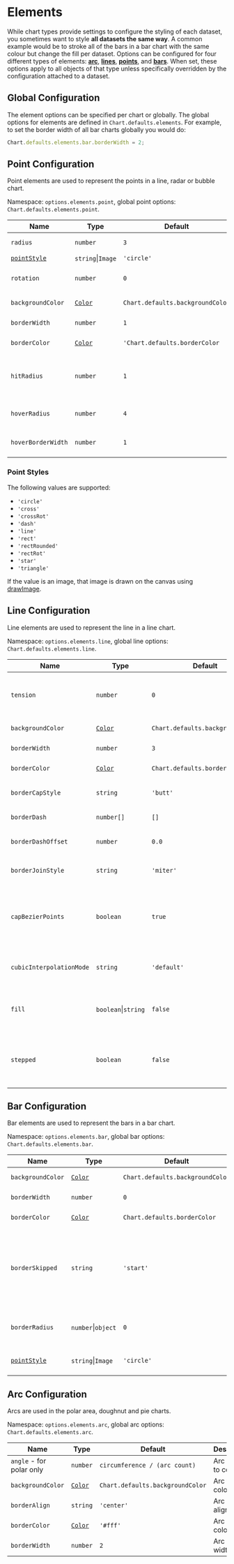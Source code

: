 # Elements

While chart types provide settings to configure the styling of each dataset, you sometimes want to style **all datasets the same way**. A common example would be to stroke all of the bars in a bar chart with the same colour but change the fill per dataset. Options can be configured for four different types of elements: **[arc](#arc-configuration)**, **[lines](#line-configuration)**, **[points](#point-configuration)**, and **[bars](#bar-configuration)**. When set, these options apply to all objects of that type unless specifically overridden by the configuration attached to a dataset.

## Global Configuration

The element options can be specified per chart or globally. The global options for elements are defined in `Chart.defaults.elements`. For example, to set the border width of all bar charts globally you would do:

```javascript
Chart.defaults.elements.bar.borderWidth = 2;
```

## Point Configuration

Point elements are used to represent the points in a line, radar or bubble chart.

Namespace: `options.elements.point`, global point options: `Chart.defaults.elements.point`.

| Name | Type | Default | Description
| ---- | ---- | ------- | -----------
| `radius` | `number` | `3` | Point radius.
| [`pointStyle`](#point-styles) | `string`\|`Image` | `'circle'` | Point style.
| `rotation` | `number` | `0` | Point rotation (in degrees).
| `backgroundColor` | [`Color`](../general/colors.md) | `Chart.defaults.backgroundColor` | Point fill color.
| `borderWidth` | `number` | `1` | Point stroke width.
| `borderColor` | [`Color`](../general/colors.md) | `'Chart.defaults.borderColor` | Point stroke color.
| `hitRadius` | `number` | `1` | Extra radius added to point radius for hit detection.
| `hoverRadius` | `number` | `4` | Point radius when hovered.
| `hoverBorderWidth` | `number` | `1` | Stroke width when hovered.

### Point Styles

The following values are supported:

- `'circle'`
- `'cross'`
- `'crossRot'`
- `'dash'`
- `'line'`
- `'rect'`
- `'rectRounded'`
- `'rectRot'`
- `'star'`
- `'triangle'`

If the value is an image, that image is drawn on the canvas using [drawImage](https://developer.mozilla.org/en/docs/Web/API/CanvasRenderingContext2D/drawImage).

## Line Configuration

Line elements are used to represent the line in a line chart.

Namespace: `options.elements.line`, global line options: `Chart.defaults.elements.line`.

| Name | Type | Default | Description
| ---- | ---- | ------- | -----------
| `tension` | `number` | `0` | Bézier curve tension (`0` for no Bézier curves).
| `backgroundColor` | [`Color`](/general/colors.md) | `Chart.defaults.backgroundColor` | Line fill color.
| `borderWidth` | `number` | `3` | Line stroke width.
| `borderColor` | [`Color`](/general/colors.md) | `Chart.defaults.borderColor` | Line stroke color.
| `borderCapStyle` | `string` | `'butt'` | Line cap style. See [MDN](https://developer.mozilla.org/en/docs/Web/API/CanvasRenderingContext2D/lineCap).
| `borderDash` | `number[]` | `[]` | Line dash. See [MDN](https://developer.mozilla.org/en-US/docs/Web/API/CanvasRenderingContext2D/setLineDash).
| `borderDashOffset` | `number` | `0.0` | Line dash offset. See [MDN](https://developer.mozilla.org/en-US/docs/Web/API/CanvasRenderingContext2D/lineDashOffset).
| `borderJoinStyle` | `string` | `'miter'` | Line join style. See [MDN](https://developer.mozilla.org/en-US/docs/Web/API/CanvasRenderingContext2D/lineJoin).
| `capBezierPoints` | `boolean` | `true` | `true` to keep Bézier control inside the chart, `false` for no restriction.
| `cubicInterpolationMode` | `string` | `'default'` |  Interpolation mode to apply. [See more...](/charts/line.md/#cubicinterpolationmode)
| `fill` | `boolean`\|`string` | `false` | How to fill the area under the line. See [area charts](/charts/area.md#filling-modes).
| `stepped` | `boolean` | `false` | `true` to show the line as a stepped line (`tension` will be ignored).

## Bar Configuration

Bar elements are used to represent the bars in a bar chart.

Namespace: `options.elements.bar`, global bar options: `Chart.defaults.elements.bar`.

| Name | Type | Default | Description
| ---- | ---- | ------- | -----------
| `backgroundColor` | [`Color`](/general/colors.md) | `Chart.defaults.backgroundColor` | Bar fill color.
| `borderWidth` | `number` | `0` | Bar stroke width.
| `borderColor` | [`Color`](/general/colors.md) | `Chart.defaults.borderColor` | Bar stroke color.
| `borderSkipped` | `string` | `'start'` | Skipped (excluded) border: `'start'`, `'end'`, `'bottom'`, `'left'`, `'top'` or `'right'`.
| `borderRadius` | `number`\|`object` | `0` | The bar border radius (in pixels).
| [`pointStyle`](#point-styles) | `string`\|`Image` | `'circle'` | Style of the point for legend.

## Arc Configuration

Arcs are used in the polar area, doughnut and pie charts.

Namespace: `options.elements.arc`, global arc options: `Chart.defaults.elements.arc`.

| Name | Type | Default | Description
| ---- | ---- | ------- | -----------
| `angle` - for polar only | `number` | `circumference / (arc count)` | Arc angle to cover.
| `backgroundColor` | [`Color`](/general/colors.md) | `Chart.defaults.backgroundColor` | Arc fill color.
| `borderAlign` | `string` | `'center'` | Arc stroke alignment.
| `borderColor` | [`Color`](/general/colors.md) | `'#fff'` | Arc stroke color.
| `borderWidth`| `number` | `2` | Arc stroke width.
